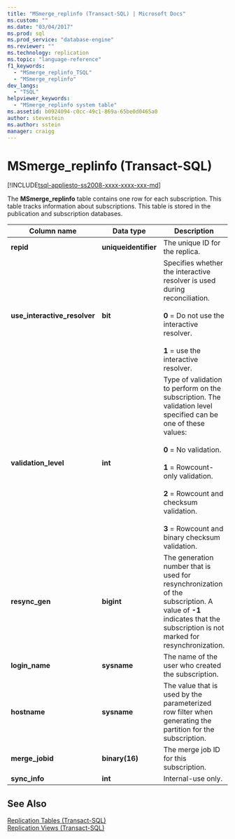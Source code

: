 ```yaml
---
title: "MSmerge_replinfo (Transact-SQL) | Microsoft Docs"
ms.custom: ""
ms.date: "03/04/2017"
ms.prod: sql
ms.prod_service: "database-engine"
ms.reviewer: ""
ms.technology: replication
ms.topic: "language-reference"
f1_keywords: 
  - "MSmerge_replinfo_TSQL"
  - "MSmerge_replinfo"
dev_langs: 
  - "TSQL"
helpviewer_keywords: 
  - "MSmerge_replinfo system table"
ms.assetid: b0924094-c0cc-49c1-869a-65be0d0465a0
author: stevestein
ms.author: sstein
manager: craigg
---
```

# MSmerge_replinfo (Transact-SQL)
[!INCLUDE[tsql-appliesto-ss2008-xxxx-xxxx-xxx-md](../../includes/tsql-appliesto-ss2008-xxxx-xxxx-xxx-md.md)]

  The **MSmerge_replinfo** table contains one row for each subscription. This table tracks information about subscriptions. This table is stored in the publication and subscription databases.  
  
|Column name|Data type|Description|  
|-----------------|---------------|-----------------|  
|**repid**|**uniqueidentifier**|The unique ID for the replica.|  
|**use_interactive_resolver**|**bit**|Specifies whether the interactive resolver is used during reconciliation.<br /><br /> **0** = Do not use the interactive resolver.<br /><br /> **1** = use the interactive resolver.|  
|**validation_level**|**int**|Type of validation to perform on the subscription. The validation level specified can be one of these values:<br /><br /> **0** = No validation.<br /><br /> **1** = Rowcount-only validation.<br /><br /> **2** = Rowcount and checksum validation.<br /><br /> **3** = Rowcount and binary checksum validation.|  
|**resync_gen**|**bigint**|The generation number that is used for resynchronization of the subscription. A value of **-1** indicates that the subscription is not marked for resynchronization.|  
|**login_name**|**sysname**|The name of the user who created the subscription.|  
|**hostname**|**sysname**|The value that is used by the parameterized row filter when generating the partition for the subscription.|  
|**merge_jobid**|**binary(16)**|The merge job ID for this subscription.|  
|**sync_info**|**int**|Internal-use only.|  
  
## See Also  
 [Replication Tables &#40;Transact-SQL&#41;](../../relational-databases/system-tables/replication-tables-transact-sql.md)   
 [Replication Views &#40;Transact-SQL&#41;](../../relational-databases/system-views/replication-views-transact-sql.md)  
  
  
